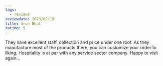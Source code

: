 ```yaml
---
tags:
  - reviews
reviewdate: 2023/02/19
title: Arun Bhat
rating: 5
---
```

They have excellent staff, collection and price under one roof. As they manufacture most of the products there, you can customize your order to liking. Hospitality is at par with any service sector company. Happy to visit again...
